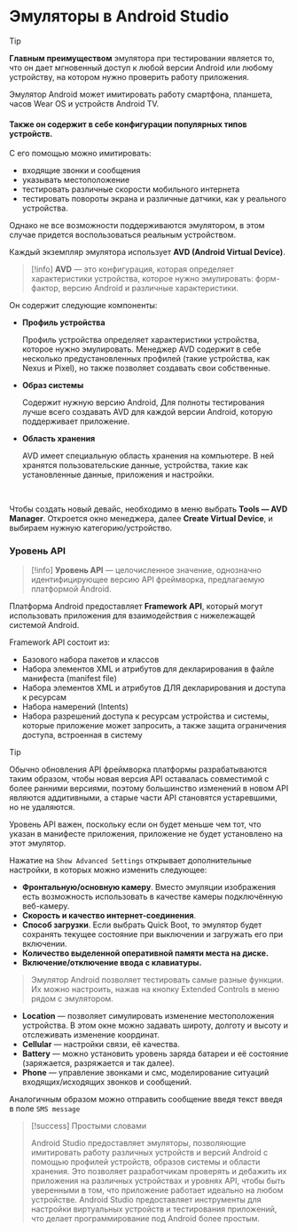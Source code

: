 # Эмуляторы в Android Studio

> [!tip]
> **Главным преимуществом** эмулятора при тестировании является то, что он дает мгновенный доступ к любой версии Android или любому устройству, на котором нужно проверить работу приложения.
> 
> Эмулятор Android может имитировать работу смартфона, планшета, часов Wear OS и устройств Android TV.

#### Также он содержит в себе конфигурации популярных типов устройств.

С его помощью можно имитировать:

- входящие звонки и сообщения
- указывать местоположение
- тестировать различные скорости мобильного интернета
- тестировать повороты экрана и различные датчики, как у реального устройства.

Однако не все возможности поддерживаются эмулятором, в этом случае придется воспользоваться реальным устройством.

Каждый экземпляр эмулятора использует **AVD (Android Virtual Device)**.

> [!info]
> **AVD** — это конфигурация, которая определяет характеристики устройства, которое нужно эмулировать: форм-фактор, версию Android и различные характеристики.

Он содержит следующие компоненты:

- **Профиль устройства**

    Профиль устройства определяет характеристики устройства, которое нужно эмулировать. Менеджер AVD содержит в себе несколько предустановленных профилей (такие устройства, как Nexus и Pixel), но также позволяет создавать свои собственные.

- **Образ системы**

    Содержит нужную версию Android, Для полноты тестирования лучше всего создавать AVD для каждой версии Android, которую поддерживает приложение.

- **Область хранения**
    
    AVD имеет специальную область хранения нa компьютере. В ней хранятся пользовательские данные, устройства, такие как установленные данные, приложения и настройки.

<br>    

Чтобы создать новый девайс, необходимо в меню выбрать **Tools — AVD Manager**. Откроется окно менеджера, далее **Create Virtual Device**, и выбираем нужную категорию/устройство. 

### Уровень API

> [!info]
> **Уровень API** — целочисленное значение, однозначно идентифицирующее версию API фреймворка, предлагаемую платформой Android.

Платформа Android предоставляет **Framework API**, который могут использовать приложения для взаимодействия с нижележащей системой Android.


Framework API состоит из:

- Базового набора пакетов и классов
- Набора элементов XML и атрибутов для декларирования в файле манифеста (manifest file)
- Набора элементов XML и атрибутов ДЛЯ декларирования и доступа к ресурсам
- Набора намерений (Intents)
- Набора разрешений доступа к ресурсам устройства и системы, которые приложение может запросить, а также защита ограничения доступа, встроенная в систему

> [!tip]
> Обычно обновления API фреймворка платформы разрабатываются таким образом, чтобы новая версия API оставалась совместимой с более ранними версиями, поэтому большинство изменений в новом API являются аддитивными, а старые части API становятся устаревшими, но не удаляются.

Уровень API важен, поскольку если он будет меньше чем тот, что указан в манифесте приложения, приложение не будет установлено на этот эмулятор.

Нажатие на `Show Advanced Settings` открывает дополнительные настройки, в которых можно изменить следующее:

- **Фронтальную/основную камеру**. Вместо эмуляции изображения есть возможность использовать в качестве камеры подключённую веб-камеру.
- **Скорость и качество интернет-соединения**.
- **Способ загрузки**. Если выбрать Quick Boot, то эмулятор будет сохранять текущее состояние при выключении и загружать его при включении.
- **Количество выделенной оперативной памяти места на диске.**
- **Включение/отключение ввода с клавиатуры.**

> Эмулятор Android позволяет тестировать самые разные функции. Их можно настроить, нажав на кнопку Extended Controls в меню рядом с эмулятором.

- **Location** — позволяет симулировать изменение местоположения устройства. В этом окне можно задавать широту, долготу и высоту и отслеживать изменение координат.
- **Cellular** — настройки связи, её качества.
- **Battery** — можно установить уровень заряда батареи и её состояние (заряжается, разряжается и так далее).
- **Phone** — управление звонками и смс, моделирование ситуаций входящих/исходящих звонков и сообщений.

Аналогичным образом можно отправить сообщение введя текст введя в поле `SMS message`

> [!success] Простыми словами
> 
> Android Studio предоставляет эмуляторы, позволяющие имитировать работу различных устройств и версий Android с помощью профилей устройств, образов системы и области хранения. Это позволяет разработчикам проверять и дебажить их приложения на различных устройствах и уровнях API, чтобы быть уверенными в том, что приложение работает идеально на любом устройстве. Android Studio предоставляет инструменты для настройки виртуальных устройств и тестирования приложений, что делает программирование под Android более простым.